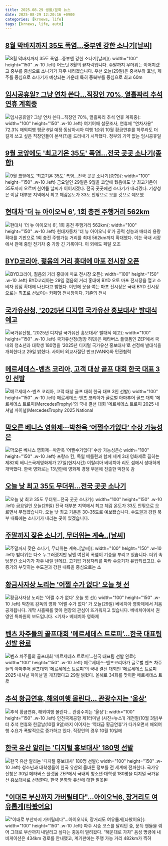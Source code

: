 ```yaml
---
title: 2025.08.29 생활/문화 뉴스
date: 2025-08-29 12:20:16 +0900
categories: [krnews, life]
tags: [krnews, life, auto]
---
```

## [8월 막바지까지 35도 폭염…중부엔 강한 소나기[날씨]](https://n.news.naver.com/mnews/article/055/0001287958)

![8월 막바지까지 35도 폭염…중부엔 강한 소나기[날씨]](https://mimgnews.pstatic.net/image/origin/055/2025/08/29/1287958.jpg?type=nf220_150){: width="100" height="150" .w-10 .left}
어느덧 8월의 끝자락입니다. 주말까지 무더위는 이어지겠고 중부를 중심으로 소나기가 자주 내리겠습니다. 우선 오늘(29일)은 중서부와 호남, 제주를 중심으로 소나기가 예상되는 가운데 특히 중북부를 중심으로 최고 60m

## [임시공휴일? 그냥 연차 쓴다…직장인 70%, 열흘짜리 추석 연휴 계획중](https://n.news.naver.com/mnews/article/009/0005549648)

![임시공휴일? 그냥 연차 쓴다…직장인 70%, 열흘짜리 추석 연휴 계획중](https://mimgnews.pstatic.net/image/origin/009/2025/08/29/5549648.jpg?type=nf220_150){: width="100" height="150" .w-10 .left}
여기어때 설문조사, 연휴에 “연차사용” 72.3% 해외여행 평균 6일 예정·동남아시아 여행 1순위 10월 황금연휴를 하루라도 더 길게 쓰고 싶은 직장인들이 본색(?)을 드러내기 시작했다. 정부의 기약 없는 임시공휴일

## [9월 코앞에도 '최고기온 35도' 폭염…전국 곳곳 소나기(종합)](https://n.news.naver.com/mnews/article/421/0008454514)

![9월 코앞에도 '최고기온 35도' 폭염…전국 곳곳 소나기(종합)](https://mimgnews.pstatic.net/image/origin/421/2025/08/29/8454514.jpg?type=nf220_150){: width="100" height="150" .w-10 .left}
금요일인 29일은 9월을 코앞에 뒀음에도 낮 최고기온이 35도까지 오르며 한여름 날씨가 이어지겠다. 전국 곳곳에선 소나기가 내리겠다. 기상청은 이날 대부분 지역에서 최고 체감온도가 33도 안팎으로 오를 것으로 예보했

## [현대차 '더 뉴 아이오닉 6', 1회 충전 주행거리 562km](https://n.news.naver.com/mnews/article/031/0000960910)

![현대차 '더 뉴 아이오닉 6', 1회 충전 주행거리 562km](https://mimgnews.pstatic.net/image/origin/031/2025/08/29/960910.jpg?type=nf220_150){: width="100" height="150" .w-10 .left}
현대자동차 '더 뉴 아이오닉 6'가 공력 성능과 배터리 용량 확대를 기반으로 1회 충전 주행가능 거리를 최대 562km까지 확대했다. 이는 국내 시장에서 판매 중인 전기차 중 가장 긴 기록이다. 이 외에도 페달 오조

## [BYD코리아, 젊음의 거리 홍대에 마포 전시장 오픈](https://n.news.naver.com/mnews/article/014/0005398644)

![BYD코리아, 젊음의 거리 홍대에 마포 전시장 오픈](https://mimgnews.pstatic.net/image/origin/014/2025/08/29/5398644.jpg?type=nf220_150){: width="100" height="150" .w-10 .left}
BYD코리아는 29일 젊음의 거리 홍대에 BYD 오토 마포 전시장을 열고 소비자 접점 확대에 나선다고 밝혔다. 이번에 문을 여는 마포 전시장은 국내 BYD 전시장으로는 최초로 선보이는 카페형 전시장이다. 기존의 전시

## [국가유산청, '2025년 디지털 국가유산 홍보대사' 발대식 예고](https://n.news.naver.com/mnews/article/092/0002388228)

![국가유산청, '2025년 디지털 국가유산 홍보대사' 발대식 예고](https://mimgnews.pstatic.net/image/origin/092/2025/08/29/2388228.jpg?type=nf220_150){: width="100" height="150" .w-10 .left}
국가유산청(청장 허민)은 메타버스 플랫폼인 ZEP에서 국내외 청소년과 대학생 180명을 ‘2025년 디지털 국가유산 홍보대사’로 선정해 발대식을 개최한다고 29일 밝혔다. 사이버 외교사절단 반크(VANK)와 민관협력

## [메르세데스-벤츠 코리아, 고객 대상 골프 대회 한국 대표 3인 선발](https://n.news.naver.com/mnews/article/030/0003345170)

![메르세데스-벤츠 코리아, 고객 대상 골프 대회 한국 대표 3인 선발](https://mimgnews.pstatic.net/image/origin/030/2025/08/29/3345170.jpg?type=nf220_150){: width="100" height="150" .w-10 .left}
메르세데스-벤츠 코리아가 글로벌 아마추어 골프 대회 '메르세데스 트로피(MercedesTrophy)'의 국내 결선 대회 '메르세데스 트로피 2025 내셔널 파이널(MercedesTrophy 2025 National

## [막오른 베니스 영화제···박찬욱 ‘어쩔수가없다’ 수상 가능성은](https://n.news.naver.com/mnews/article/032/0003392727)

![막오른 베니스 영화제···박찬욱 ‘어쩔수가없다’ 수상 가능성은](https://mimgnews.pstatic.net/image/origin/032/2025/08/28/3392727.jpg?type=nf220_150){: width="100" height="150" .w-10 .left}
프랑스 칸, 독일 베를린과 함께 세계 3대 영화제로 꼽히는 제82회 베니스국제영화제가 27일(현지시간) 이탈리아 베네치아 리도 섬에서 성대하게 개막했다. 한국 영화로는 13년만에 영화제 경쟁 부문에 진출한 박찬욱 감

## [오늘 낮 최고 35도 무더위…전국 곳곳 소나기](https://n.news.naver.com/mnews/article/057/0001904962)

![오늘 낮 최고 35도 무더위…전국 곳곳 소나기](https://mimgnews.pstatic.net/image/origin/057/2025/08/29/1904962.jpg?type=nf220_150){: width="100" height="150" .w-10 .left}
금요일인 오늘(29일) 전국 대부분 지역에서 최고 체감 온도가 33도 안팎으로 오르면서 무덥겠습니다. 오늘 낮 최고 기온은 30-35도로 예보됐습니다. 수도권과 강원 북부 내륙에는 소나기가 내리는 곳이 있겠습니다.

## [주말까지 잦은 소나기, 무더위는 계속‥[날씨]](https://n.news.naver.com/mnews/article/214/0001445760)

![주말까지 잦은 소나기, 무더위는 계속‥[날씨]](https://mimgnews.pstatic.net/image/origin/214/2025/08/28/1445760.jpg?type=nf220_150){: width="100" height="150" .w-10 .left}
밤더위는 다소 누그러졌지만 낮엔 여전히 폭염이 기승을 부리고 있습니다. 더위 속 당분간 소나기가 자주 내릴 텐데요. 고기압 가장자리를 따라 수증기가 유입되겠고요. 수증기와 부딪히는 수도권과 강원 내륙을 중심으로는 소

## [황금사자상 노리는 '어쩔 수가 없다' 오늘 첫 선](https://n.news.naver.com/mnews/article/055/0001287957)

![황금사자상 노리는 '어쩔 수가 없다' 오늘 첫 선](https://mimgnews.pstatic.net/image/origin/055/2025/08/29/1287957.jpg?type=nf220_150){: width="100" height="150" .w-10 .left}
박찬욱 감독의 영화 '어쩔 수가 없다' 가 오늘(29일) 베네치아 영화제에서 처음 공개됩니다. 개막 사흘째를 맞아 현장의 관심이 뜨거워지고 있습니다. 베네치아에서 권영인 특파원의 보도입니다. <기자> 베네치아 영화제

## [벤츠 차주들의 골프대회 ‘메르세데스 트로피’…한국 대표팀 선발 완료](https://n.news.naver.com/mnews/article/009/0005549550)

![벤츠 차주들의 골프대회 ‘메르세데스 트로피’…한국 대표팀 선발 완료](https://mimgnews.pstatic.net/image/origin/009/2025/08/29/5549550.jpg?type=nf220_150){: width="100" height="150" .w-10 .left}
메르세데스-벤츠코리아가 글로벌 벤츠 차주들의 아마추어 골프대회 ‘메르세데스 트로피’의 국내 결선 대회인 ‘메르세데스 트로피 2025 내셔널 파이널’을 개최했다고 29일 밝혔다. 올해로 34회를 맞이한 메르세데스 트로

## [추석 황금연휴, 해외여행 몰린다… 관광수지는 '울상'](https://n.news.naver.com/mnews/article/018/0006101306)

![추석 황금연휴, 해외여행 몰린다… 관광수지는 '울상'](https://mimgnews.pstatic.net/image/origin/018/2025/08/29/6101306.jpg?type=nf220_150){: width="100" height="150" .w-10 .left}
인천국제공항 제1터미널 (사진=뉴스1) 개천절(10월 3일)부터 추석 연휴와 한글날(10월 9일)까지 이어지는 ‘역대급 황금연휴’가 다가오면서 해외여행 수요가 폭발적으로 증가하고 있다. 직장인의 경우 10월 10일에

## [한국 유산 알리는 '디지털 홍보대사' 180명 선발](https://n.news.naver.com/mnews/article/277/0005643860)

![한국 유산 알리는 '디지털 홍보대사' 180명 선발](https://mimgnews.pstatic.net/image/origin/277/2025/08/29/5643860.jpg?type=nf220_150){: width="100" height="150" .w-10 .left}
청소년과 대학생들이 한국 유산의 올바른 정보를 전 세계에 전파한다. 국가유산청은 30일 메타버스 플랫폼 ZEP에서 국내외 청소년·대학생 180명을 디지털 국가유산 홍보대사로 선정한다. 한국 문화와 유산에 대한 잘못된

## ["이대로 부산까지 가버릴테다"…아이오닉6, 장거리도 여유롭게[타봤어요]](https://n.news.naver.com/mnews/article/018/0006101157)

!["이대로 부산까지 가버릴테다"…아이오닉6, 장거리도 여유롭게[타봤어요]](https://mimgnews.pstatic.net/image/origin/018/2025/08/29/6101157.jpg?type=nf220_150){: width="100" height="150" .w-10 .left}
파주 시승 코스를 달리던 중, 문득 핸들을 꺾어 그대로 부산까지 내달리고 싶다는 충동이 밀려왔다. “해운대로 가자” 음성 명령에 내비게이션은 434km 경로를 안내했고, 계기판에는 주행 가능 거리 482km가 찍혀

